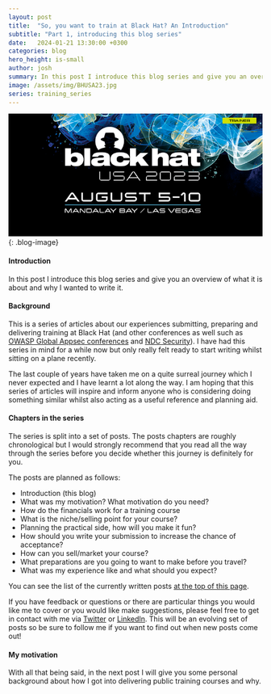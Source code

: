 ```yaml
---
layout: post
title:  "So, you want to train at Black Hat? An Introduction"
subtitle: "Part 1, introducing this blog series"
date:   2024-01-21 13:30:00 +0300
categories: blog
hero_height: is-small
author: josh
summary: In this post I introduce this blog series and give you an overview of what it is about and why I wanted to write it.
image: /assets/img/BHUSA23.jpg
series: training_series
---
```


![image](/assets/img/BHUSA23.jpg){: .blog-image}

#### Introduction

In this post I introduce this blog series and give you an overview of what it is about and why I wanted to write it.

#### Background

This is a series of articles about our experiences submitting, preparing and delivering training at Black Hat (and other conferences as well such as [OWASP Global Appsec conferences](https://owasp.org/events) and [NDC Security](https://ndc-security.com/)). I have had this series in mind for a while now but only really felt ready to start writing whilst sitting on a plane recently.

The last couple of years have taken me on a quite surreal journey which I never expected and I have learnt a lot along the way. I am hoping that this series of articles will inspire and inform anyone who is considering doing something similar whilst also acting as a useful reference and planning aid.

#### Chapters in the series

The series is split into a set of posts. The posts chapters are roughly chronological but I would strongly recommend that you read all the way through the series before you decide whether this journey is definitely for you.

The posts are planned as follows:

- Introduction (this blog)
- What was my motivation? What motivation do you need?
- How do the financials work for a training course
- What is the niche/selling point for your course?
- Planning the practical side, how will you make it fun?
- How should you write your submission to increase the chance of acceptance?
- How can you sell/market your course?
- What preparations are you going to want to make before you travel?
- What was my experience like and what should you expect?

You can see the list of the currently written posts <a href="#top">at the top of this page</a>.

If you have feedback or questions or there are particular things you would like me to cover or you would like make suggestions, please feel free to get in contact with me via [Twitter](https://twitter.com/JoshCGrossman) or [LinkedIn](https://www.linkedin.com/in/joshcgrossman/). This will be an evolving set of posts so be sure to follow me if you want to find out when new posts come out!

#### My motivation

With all that being said, in the next post I will give you some personal background about how I got into delivering public training courses and why.